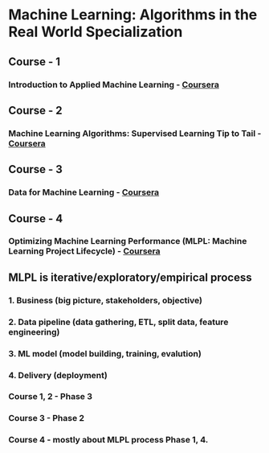 # Machine Learning: Algorithms in the Real World Specialization

## Course - 1
### Introduction to Applied Machine Learning - [Coursera](https://www.coursera.org/learn/machine-learning-applied) 


## Course - 2
### Machine Learning Algorithms: Supervised Learning Tip to Tail - [Coursera](https://www.coursera.org/learn/machine-learning-classification-algorithms) 


## Course - 3
### Data for Machine Learning - [Coursera](https://www.coursera.org/learn/data-machine-learning) 


## Course - 4
### Optimizing Machine Learning Performance (MLPL: Machine Learning Project Lifecycle) - [Coursera](https://www.coursera.org/learn/optimize-machine-learning-model-performance) 


## MLPL is iterative/exploratory/empirical process 
### 1. Business (big picture, stakeholders, objective) 
### 2. Data pipeline (data gathering, ETL, split data, feature engineering) 
### 3. ML model (model building, training, evalution) 
### 4. Delivery (deployment)


### Course 1, 2 - Phase 3
### Course 3 - Phase 2
### Course 4 - mostly about MLPL process Phase 1, 4.